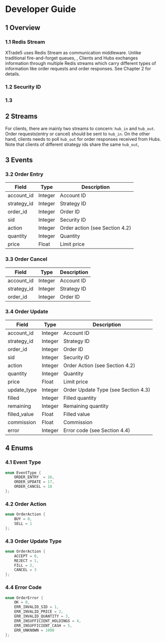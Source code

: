 # Developer Guide

## 1 Overview

### 1.1 Redis Stream
XTrade5 uses Redis Stream as communication middleware. Unlike traditional fire-and-forget queues, , Clients and Hubs exchanges information through multiple Redis streams which carry different types of information like order requests and order responses. See Chapter 2 for details.

### 1.2 Security ID

### 1.3


## 2 Streams

For clients, there are mainly two streams to concern: ``hub_in`` and ``hub_out``. Order requests(entry or cancel) should be sent to ``hub_in``. On the other hand, clients needs to poll ``hub_out`` for order responses received from Hubs. Note that clients of different strategy ids share the same ``hub_out``, 

## 3 Events


### 3.2 Order Entry
|Field|Type|Description|
|---|---|---|
|account_id|Integer|Account ID|
|strategy_id|Integer|Strategy ID|
|order_id|Integer|Order ID|
|sid|Integer|Security ID|
|action|Integer|Order action (see Section 4.2)|
|quantity|Integer|Quantity|
|price|Float|Limit price|

### 3.3 Order Cancel
|Field|Type|Description|
|---|---|---|
|account_id|Integer|Account ID|
|strategy_id|Integer|Strategy ID|
|order_id|Integer|Order ID|

### 3.4 Order Update
|Field|Type|Description|
|---|---|---|
|account_id|Integer|Account ID|
|strategy_id|Integer|Strategy ID|
|order_id|Integer|Order ID|
|sid|Integer|Security ID|
|action|Integer|Order Action (see Section 4.2)|
|quantity|Integer|Quantity|
|price|Float|Limit price|
|update_type|Integer|Order Update Type (see Section 4.3)|
|filled|Integer|Filled quantity|
|remaining|Integer|Remaining quantity|
|filled_value|Float|Filled value|
|commission|Float|Commission|
|error|Integer|Error code (see Section 4.4)|


## 4 Enums

### 4.1 Event Type
```c
enum EventType {
	ORDER_ENTRY  = 16,
	ORDER_UPDATE = 17,
	ORDER_CANCEL = 18
}; 
```

### 4.2 Order Action
```c
enum OrderAction {
	BUY = 0,
	SELL = 1
}; 
```

### 4.3 Order Update Type
```c
enum OrderAction {
	ACCEPT = 0,
	REJECT = 1,
	FILL = 2,
	CANCEL = 3
}; 
```

### 4.4 Error Code
```c
enum OrderError {
	OK = 0,
	ERR_INVALID_SID = 1,
	ERR_INVALID_PRICE = 2,
	ERR_INVALID_QUANTITY = 3,
	ERR_INSUFFICIENT_HOLDINGS = 4,
	ERR_INSUFFICIENT_CASH = 5,
	ERR_UNKNOWN = 1000
}; 
```
<!--stackedit_data:
eyJoaXN0b3J5IjpbMjY1NTE2ODYsLTg4NzgwMzAzNSwyMTcyNz
AxOTEsLTEyNTU5NzA1OTBdfQ==
-->